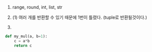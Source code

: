 1. range, round, int, list, str







2. (1) 여러 개를 반환할 수 있기 때문에 1번이 틀렸다. (tuple로 반환될것이다.)





3. 

```python
def my_mul(a, b=1):
    c = a*b
    return c
```


